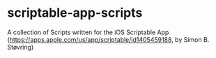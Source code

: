 # scriptable-app-scripts
A collection of Scripts written for the iOS Scriptable App (https://apps.apple.com/us/app/scriptable/id1405459188, by Simon B. Støvring)
